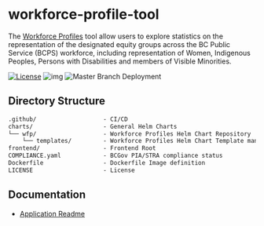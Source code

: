 # workforce-profile-tool
The [Workforce Profiles](https://www2.gov.bc.ca/gov/content/data/statistics/government/employee-research/workforce-profiles) tool allow users to explore statistics on the representation of the designated equity groups across the BC Public Service (BCPS) workforce, including representation of Women, Indigenous Peoples, Persons with Disabilities and members of Visible Minorities.



[![License](https://img.shields.io/badge/License-Apache%202.0-blue.svg)](LICENSE)
![img](https://img.shields.io/badge/Lifecycle-Stable-blue) ![Master Branch Deployment](https://github.com/bcgov/workforce-profile-tool/actions/workflows/continuous-deployment.yaml/badge.svg?branch=master)

## Directory Structure

```txt
.github/                   - CI/CD
charts/                    - General Helm Charts
└── wfp/                   - Workforce Profiles Helm Chart Repository
    └── templates/         - Workforce Profiles Helm Chart Template manifests
frontend/                  - Frontend Root
COMPLIANCE.yaml            - BCGov PIA/STRA compliance status
Dockerfile                 - Dockerfile Image definition
LICENSE                    - License
```

## Documentation

* [Application Readme](frontend/README.md)